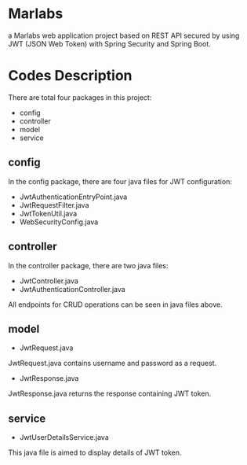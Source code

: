 # Marlabs
a Marlabs web application project based on REST API secured by using JWT (JSON Web Token) with Spring Security and Spring Boot.

# Codes Description 
There are total four packages in this project:
- config
- controller
- model
- service

## config
In the config package, there are four java files for JWT configuration:
- JwtAuthenticationEntryPoint.java
- JwtRequestFilter.java
- JwtTokenUtil.java
- WebSecurityConfig.java

## controller
In the controller package, there are two java files:
- JwtController.java
- JwtAuthenticationController.java

All endpoints for CRUD operations can be seen in java files above.

## model
- JwtRequest.java

JwtRequest.java contains username and password as a request.

- JwtResponse.java

JwtResponse.java returns the response containing JWT token.

## service
- JwtUserDetailsService.java

This java file is aimed to display details of JWT token.
